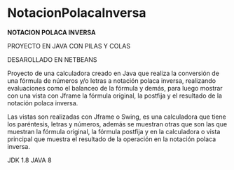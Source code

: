 # NotacionPolacaInversa

**NOTACION POLACA INVERSA**

PROYECTO EN JAVA CON PILAS Y COLAS

DESAROLLADO EN NETBEANS

Proyecto de una calculadora creado en Java que realiza la conversión de una fórmula de números y/o letras a notación polaca inversa, realizando evaluaciones como el balanceo de la fórmula y demás, para luego mostrar con una vista con Jframe la fórmula original, la postfija y el resultado de la notación polaca inversa.

Las vistas son realizadas con Jframe o Swing, es una calculadora que tiene los paréntesis, letras y números, además se muestran otras que son las que muestran la fórmula original, la fórmula postfija y en la calculadora o vista principal que muestra el resultado de la operación en la notación polaca inversa.

JDK 1.8
JAVA 8
